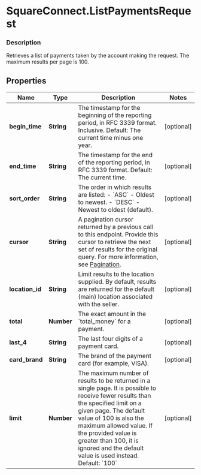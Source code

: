 # SquareConnect.ListPaymentsRequest

### Description

Retrieves a list of payments taken by the account making the request.  The maximum results per page is 100.

## Properties
Name | Type | Description | Notes
------------ | ------------- | ------------- | -------------
**begin_time** | **String** | The timestamp for the beginning of the reporting period, in RFC 3339 format. Inclusive. Default: The current time minus one year. | [optional] 
**end_time** | **String** | The timestamp for the end of the reporting period, in RFC 3339 format.  Default: The current time. | [optional] 
**sort_order** | **String** | The order in which results are listed: - &#x60;ASC&#x60; - Oldest to newest. - &#x60;DESC&#x60; - Newest to oldest (default). | [optional] 
**cursor** | **String** | A pagination cursor returned by a previous call to this endpoint. Provide this cursor to retrieve the next set of results for the original query.  For more information, see [Pagination](https://developer.squareup.com/docs/basics/api101/pagination). | [optional] 
**location_id** | **String** | Limit results to the location supplied. By default, results are returned for the default (main) location associated with the seller. | [optional] 
**total** | **Number** | The exact amount in the &#x60;total_money&#x60; for a payment. | [optional] 
**last_4** | **String** | The last four digits of a payment card. | [optional] 
**card_brand** | **String** | The brand of the payment card (for example, VISA). | [optional] 
**limit** | **Number** | The maximum number of results to be returned in a single page. It is possible to receive fewer results than the specified limit on a given page.  The default value of 100 is also the maximum allowed value. If the provided value is  greater than 100, it is ignored and the default value is used instead.  Default: &#x60;100&#x60; | [optional] 


